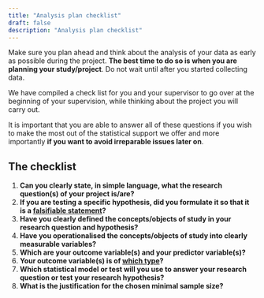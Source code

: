```yaml
---
title: "Analysis plan checklist"
draft: false
description: "Analysis plan checklist"
---
```


Make sure you plan ahead and think about the analysis of your data as early as possible during the project.
**The best time to do so is when you are planning your study/project**. Do not wait until after you started collecting data.

We have compiled a check list for you and your supervisor to go over at the beginning of your supervision, while thinking about the project you will carry out.

It is important that you are able to answer all of these questions if you wish to make the most out of the statistical support we offer and more importantly **if you want to avoid irreparable issues later on**.

## The checklist

1. **Can you clearly state, in simple language, what the research question(s) of your project is/are?**
1. **If you are testing a specific hypothesis, did you formulate it so that it is a [falsifiable statement](falsifiable/)?**
1. **Have you clearly defined the concepts/objects of study in your research question and hypothesis?**
1. **Have you operationalised the concepts/objects of study into clearly measurable variables?**
1. **Which are your outcome variable(s) and your predictor variable(s)?**
1. **Your outcome variable(s) is of [which type](variable-types/)?**
1. **Which statistical model or test will you use to answer your research question or test your research hypothesis?**
1. **What is the justification for the chosen minimal sample size?**

